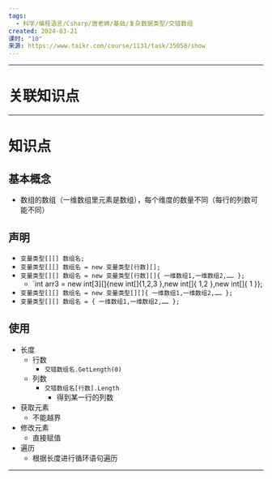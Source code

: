 ```yaml
---
tags:
  - 科学/编程语言/Csharp/唐老狮/基础/复杂数据类型/交错数组
created: 2024-03-21
课时: "10"
来源: https://www.taikr.com/course/1131/task/35058/show
---
```


---
# 关联知识点


---
# 知识点

## 基本概念

- 数组的数组（一维数组里元素是数组），每个维度的数量不同（每行的列数可能不同）
## 声明

- `变量类型[][] 数组名;`
- `变量类型[][] 数组名 = new 变量类型[行数][];`
- `变量类型[][] 数组名 = new 变量类型[行数][]{ 一维数组1,一维数组2,…… };`
	- `int arr3 = new int[3][]{new int[]{1,2,3 },new int[]{ 1,2 },new int[]{ 1 }};
- `变量类型[][] 数组名 = new 变量类型[][]{ 一维数组1,一维数组2,…… };`
- `变量类型[][] 数组名 = { 一维数组1,一维数组2,…… };`
## 使用

- 长度
	- 行数
		- `交错数组名.GetLength(0)`
	- 列数
		- `交错数组名[行数].Length`
			- 得到某一行的列数
- 获取元素
	- 不能越界
- 修改元素
	- 直接赋值
- 遍历
	- 根据长度进行循环语句遍历

---
